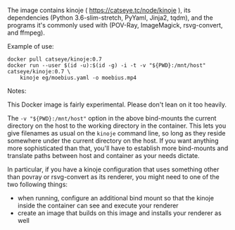 The image contains kinoje ( https://catseye.tc/node/kinoje ), its dependencies (Python 3.6-slim-stretch, PyYaml, Jinja2, tqdm), and the programs it's commonly used with (POV-Ray, ImageMagick, rsvg-convert, and ffmpeg).

Example of use:

    docker pull catseye/kinoje:0.7
    docker run --user $(id -u):$(id -g) -i -t -v "${PWD}:/mnt/host" catseye/kinoje:0.7 \
        kinoje eg/moebius.yaml -o moebius.mp4

Notes:

This Docker image is fairly experimental. Please don't lean on it too heavily.

The `-v "${PWD}:/mnt/host"` option in the above bind-mounts the current directory on the host to the working directory in the container.  This lets you give filenames as usual on the `kinoje` command line, so long as they reside somewhere under the current directory on the host.  If you want anything more sophisticated than that, you'll have to establish more bind-mounts and translate paths between host and container as your needs dictate.

In particular, if you have a kinoje configuration that uses something other than povray or rsvg-convert as its renderer, you might need to one of the two following things:
*   when running, configure an additional bind mount so that the kinoje inside the container can see and execute your renderer
*   create an image that builds on this image and installs your renderer as well
